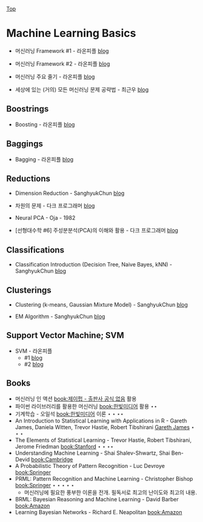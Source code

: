 [Top](index.md)

# Machine Learning Basics

* 머신러닝 Framework #1 - 라온피플 [blog](https://laonple.blog.me/220817362501)
* 머신러닝 Framework #2 - 라온피플 [blog](https://laonple.blog.me/220817362501)

* 머신러닝 주요 줄기 - 라온피플 [blog](https://laonple.blog.me/220817362501)

* 세상에 있는 (거의) 모든 머신러닝 문제 공략법 - 최근우 [blog](http://keunwoochoi.blogspot.kr/2016/08/blog-post.html)



## Boostrings

* Boosting - 라온피플 [blog](https://laonple.blog.me/220834569716)



## Baggings

* Bagging - 라온피플 [blog](https://laonple.blog.me/220838501228)



## Reductions

* Dimension Reduction - SanghyukChun [blog](http://sanghyukchun.github.io/72/)

* 차원의 문제 - 다크 프로그래머 [blog](http://darkpgmr.tistory.com/145?category=761008)

* Neural PCA - Oja - 1982

* [선형대수학 #6] 주성분분석(PCA)의 이해와 활용 - 다크 프로그래머 [blog](http://darkpgmr.tistory.com/110?category=460967)



## Classifications

* Classification Introduction (Decision Tree, Naive Bayes, kNN) - SanghyukChun [blog](http://sanghyukchun.github.io/64/)



## Clusterings

* Clustering (k-means, Gaussian Mixture Model) - SanghyukChun [blog](http://sanghyukchun.github.io/69/)

* EM Algorithm - SanghyukChun [blog](http://sanghyukchun.github.io/70/)



## Support Vector Machine; SVM

* SVM - 라온피플
  * #1 [blog](https://laonple.blog.me/220845107089)
  * #2 [blog](https://laonple.blog.me/220847975603)


## Books

* 머신러닝 인 액션 [book:제이펍 - 출판사 공식 없음](http://www.kyobobook.co.kr/product/detailViewKor.laf?barcode=9788994506661) 활용 
* 파이썬 라이브러리를 활용한 머신러닝 [book:한빛미디어](http://www.hanbit.co.kr/store/books/look.php?p_code=B6119391002) 활용 $\star\star$
* 기계학습 - 오일석 [book:한빛미디어](http://www.hanbit.co.kr/store/books/look.php?p_code=B4606522972) 이론  $\star\star\star\star$
* An Introduction to Statistical Learning with Applications in R - Gareth James, Daniela Witten, Trevor Hastie, Robert Tibshirani [Gareth James](http://www-bcf.usc.edu/~gareth/ISL/) $\star\star\star$
* The Elements of Statistical Learning - Trevor Hastie, Robert Tibshirani, Jerome Friedman [book:Stanford](https://web.stanford.edu/~hastie/ElemStatLearn/) $\star\star\star\star$
* Understanding Machine Learning - Shai Shalev-Shwartz, Shai Ben-Devid [book:Cambridge](http://www.cambridge.org/il/academic/subjects/computer-science/pattern-recognition-and-machine-learning/understanding-machine-learning-theory-algorithms#7fUpLU4ItLYx0bMj.97)
* A Probabilistic Theory of Pattern Recognition - Luc Devroye [book:Springer](http://www.springer.com/us/book/9780387946184)
* PRML: Pattern Recognition and Machine Learning - Christopher Bishop [book:Springer](https://www.springer.com/kr/book/9780387310732)  $\star\star\star\star\star$
  * 머신러닝에 필요한 풍부한 이론을 전개. 필독서로 최고의 난이도와 최고의 내용.
* BRML: Bayesian Reasoning and Machine Learning - David Barber [book:Amazon](https://www.amazon.com/Bayesian-Reasoning-Machine-Learning-Barber/dp/0521518148)
* Learning Bayesian Networks - Richard E. Neapolitan [book:Amazon](https://www.amazon.com/Learning-Bayesian-Networks-Richard-Neapolitan/dp/0130125342)
